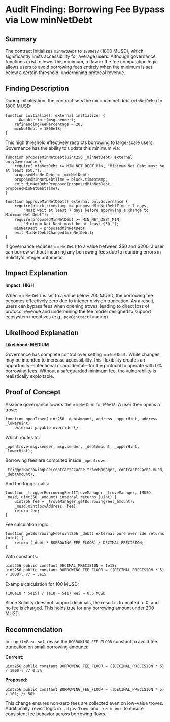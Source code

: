 # Audit Finding: Borrowing Fee Bypass via Low minNetDebt

## Summary

The contract initializes `minNetDebt` to `1800e18` (1800 MUSD), which significantly limits accessibility for average users. Although governance functions exist to lower this minimum, a flaw in the fee computation logic allows users to avoid borrowing fees entirely when the minimum is set below a certain threshold, undermining protocol revenue.

## Finding Description

During initialization, the contract sets the minimum net debt (`minNetDebt`) to 1800 MUSD:

```solidity
function initialize() external initializer {
    __Ownable_init(msg.sender);
    refinancingFeePercentage = 20;
    minNetDebt = 1800e18;
}
```

This high threshold effectively restricts borrowing to large-scale users. Governance has the ability to update this minimum via:

```solidity
function proposeMinNetDebt(uint256 _minNetDebt) external onlyGovernance {
    require(_minNetDebt >= MIN_NET_DEBT_MIN, "Minimum Net Debt must be at least $50.");
    proposedMinNetDebt = _minNetDebt;
    proposedMinNetDebtTime = block.timestamp;
    emit MinNetDebtProposed(proposedMinNetDebt, proposedMinNetDebtTime);
}

function approveMinNetDebt() external onlyGovernance {
    require(block.timestamp >= proposedMinNetDebtTime + 7 days,
        "Must wait at least 7 days before approving a change to Minimum Net Debt");
    require(proposedMinNetDebt >= MIN_NET_DEBT_MIN,
        "Minimum Net Debt must be at least $50.");
    minNetDebt = proposedMinNetDebt;
    emit MinNetDebtChanged(minNetDebt);
}
```

If governance reduces `minNetDebt` to a value between $50 and $200, a user can borrow without incurring any borrowing fees due to rounding errors in Solidity's integer arithmetic.

## Impact Explanation

**Impact: HIGH**

When `minNetDebt` is set to a value below 200 MUSD, the borrowing fee becomes effectively zero due to integer division truncation. As a result, users can bypass fees when opening troves, leading to direct loss of protocol revenue and undermining the fee model designed to support ecosystem incentives (e.g., `pcvContract` funding).

## Likelihood Explanation

**Likelihood: MEDIUM**

Governance has complete control over setting `minNetDebt`. While changes may be intended to increase accessibility, this flexibility creates an opportunity—intentional or accidental—for the protocol to operate with 0% borrowing fees. Without a safeguarded minimum fee, the vulnerability is realistically exploitable.

## Proof of Concept

Assume governance lowers the `minNetDebt` to `100e18`. A user then opens a trove:

```solidity
function openTrove(uint256 _debtAmount, address _upperHint, address _lowerHint)
    external payable override {}
```

Which routes to:

```solidity
_opentrove(msg.sender, msg.sender, _debtAmount, _upperHint, _lowerHint);
```

Borrowing fees are computed inside `_opentrove`:

```solidity
_triggerBorrowingFee(contractsCache.troveManager, contractsCache.musd, _debtAmount);
```

And the trigger calls:

```solidity
function _triggerBorrowingFee(ITroveManager _troveManager, IMUSD _musd, uint256 _amount) internal returns (uint) {
    uint256 fee = _troveManager.getBorrowingFee(_amount);
    _musd.mint(pcvAddress, fee);
    return fee;
}
```

Fee calculation logic:

```solidity
function getBorrowingFee(uint256 _debt) external pure override returns (uint) {
    return (_debt * BORROWING_FEE_FLOOR) / DECIMAL_PRECISION;
}
```

With constants:

```solidity
uint256 public constant DECIMAL_PRECISION = 1e18;
uint256 public constant BORROWING_FEE_FLOOR = ((DECIMAL_PRECISION * 5) / 1000); // = 5e15
```

Example calculation for 100 MUSD:

```
(100e18 * 5e15) / 1e18 = 5e17 wei = 0.5 MUSD
```

Since Solidity does not support decimals, the result is truncated to 0, and no fee is charged. This holds true for any borrowing amount under 200 MUSD.

## Recommendation

In `LiquityBase.sol`, revise the `BORROWING_FEE_FLOOR` constant to avoid fee truncation on small borrowing amounts:

**Current:**
```solidity
uint256 public constant BORROWING_FEE_FLOOR = ((DECIMAL_PRECISION * 5) / 1000); // 0.5%
```

**Proposed:**
```solidity
uint256 public constant BORROWING_FEE_FLOOR = ((DECIMAL_PRECISION * 5) / 10); // 50%
```

This change ensures non-zero fees are collected even on low-value troves. Additionally, revisit logic in `_adjustTrove` and `_refinance` to ensure consistent fee behavior across borrowing flows.
